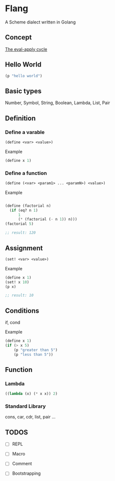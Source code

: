 # Flang

A Scheme dialect written in Golang

## Concept

[The eval-apply cycle](http://sarabander.github.io/sicp/html/4_002e1.xhtml#g_t4_002e1_002e4)

## Hello World

``` lisp
(p "hello world")
```

## Basic types

Number, Symbol, String, Boolean, Lambda, List, Pair

## Definition

### Define a varable

``` lisp
(define <var> <value>)
```

Example

``` lisp
(define x 1)
```

### Define a function

``` lisp
(define (<var> <param1> ... <paramN>) <value>)
```

Example

``` lisp

(define (factorial n)
  (if (eq? n 1)
      1
      (* (factorial (- n 1)) n)))
(factorial 5)

;; result: 120
```

## Assignment

``` lisp
(set! <var> <value>)
```

Example

``` lisp
(define x 1)
(set! x 10)
(p x)

;; result: 10
```

## Conditions

if, cond

Example

``` lisp
(define x 1)
(if (> x 5) 
    (p "greater than 5")
    (p "less than 5"))
```

## Function

### Lambda
``` lisp
((lambda (x) (* x x)) 2)
```

### Standard Library

cons, car, cdr, list, pair ...

## TODOS

- [ ] REPL
- [ ] Macro
- [ ] Comment
- [ ] Bootstrapping

